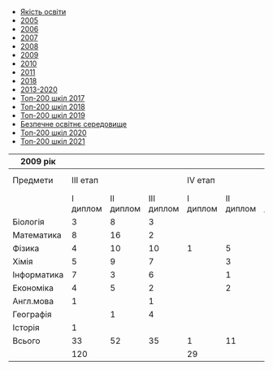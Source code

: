- [Якість освіти](/якість-освіти/)
- [2005](/якість-освіти/2005/)
- [2006](/якість-освіти/2006/)
- [2007](/якість-освіти/2007/)
- [2008](/якість-освіти/2008/)
- [2009](/якість-освіти/2009/)
- [2010](/якість-освіти/2010/)
- [2011](/якість-освіти/2011/)
- [2018](/якість-освіти/2018/)
- [2013-2020](/якість-освіти/2013-2020/)
- [Топ-200 шкіл 2017](/якість-освіти/топ-200-шкіл-2017/)
- [Топ-200 шкіл 2018](/якість-освіти/топ-200-шкіл-2018/)
- [Топ-200 шкіл 2019](/якість-освіти/топ-200-шкіл-2019/)
- [Безпечне освітнє середовище](/якість-освіти/безпечне-освітнє-середовище/)
- [Топ-200 шкіл 2020](/якість-освіти/топ-200-шкіл-2020/)
- [Топ-200 шкіл 2021](/якість-освіти/топ-200-шкіл-2021/)

|  2009 рік   |          |           |            |          |           |            |                      |     |
| ----------- | -------- | --------- | ---------- | -------- | --------- | ---------- | -------------------- | --- |
|  Предмети   | III етап |           |            | IV етап  |           |            | Міжнародні олімпіади |     |
|             | I диплом | II диплом | III диплом | I диплом | II диплом | III диплом |      Відбір МО       | МО  |
|  Біологія   |    3     |     8     |     3      |          |           |     1      |                      |     |
| Математика  |    8     |    16     |     2      |          |           |     6      |                      |     |
|   Фізика    |    4     |    10     |     10     |    1     |     5     |     3      |                      |     |
|    Хімія    |    5     |     9     |     7      |          |     3     |     2      |          1           |  1  |
| Інформатика |    7     |     3     |     6      |          |     1     |     1      |                      |     |
|  Економіка  |    4     |     5     |     2      |          |     2     |     1      |                      |     |
|  Англ.мова  |    1     |           |     1      |          |           |            |                      |     |
|  Географія  |          |     1     |     4      |          |           |     1      |                      |     |
|   Історія   |    1     |           |            |          |           |            |                      |     |
|   Всього    |    33    |    52     |     35     |    1     |    11     |     17     |                      |     |
|             |   120    |           |            |    29    |           |            |          1           |  1  |
